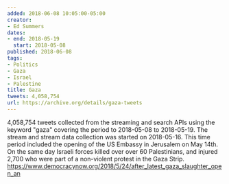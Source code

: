 ```yaml
---
added: 2018-06-08 10:05:00-05:00
creator:
- Ed Summers
dates:
- end: 2018-05-19
  start: 2018-05-08
published: 2018-06-08
tags:
- Politics
- Gaza
- Israel
- Palestine
title: Gaza
tweets: 4,058,754
url: https://archive.org/details/gaza-tweets
---
```


4,058,754 tweets collected from the streaming and search APIs using the keyword "gaza" covering the period to 2018-05-08 to 2018-05-19. The stream and stream data collection was started on 2018-05-16. This time period included the opening of the US Embassy in Jerusalem on May 14th.  On the same day Israeli forces killed over over 60 Palestinians, and injured 2,700 who were part of a non-violent protest in the Gaza Strip. https://www.democracynow.org/2018/5/24/after_latest_gaza_slaughter_open_an
